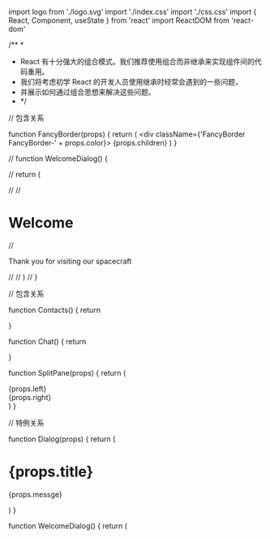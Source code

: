 import logo from './logo.svg'
import './index.css'
import './css.css'
import { React, Component, useState } from 'react'
import ReactDOM from 'react-dom'

/**
 *
 * React 有十分强大的组合模式。我们推荐使用组合而非继承来实现组件间的代码重用。
 * 我们将考虑初学 React 的开发人员使用继承时经常会遇到的一些问题，
 * 并展示如何通过组合思想来解决这些问题。
 * */

// 包含关系

function FancyBorder(props) {
  return (
    <div className={'FancyBorder FancyBorder-' + props.color}>
      {props.children}
    </div>
  )
}

// function WelcomeDialog() {

//     return (

//         <FancyBorder color = "blue" >
//                 <h1 className = "Dialog-title" > Welcome</h1>
//                 <p className="Dialog-messge"> Thank you for visiting our spacecraft</p>
//        </FancyBorder>
//     )
// }

// 包含关系

function Contacts() {
  return <div className="Contacts"></div>
}

function Chat() {
  return <div className="Chat"></div>
}

function SplitPane(props) {
  return (
    <div className="SplitPane">
      <div className="SplitPane-left">{props.left}</div>
      <div className="SplitPane-right">{props.right}</div>
    </div>
  )
}

// 特例关系

function Dialog(props) {
  return (
    <FancyBorder color="blue">
      <h1 className="Dialog-title">{props.title}</h1>
      <p className="Dialog-messge">{props.messge}</p>
    </FancyBorder>
  )
}

function WelcomeDialog() {
  return (
    <Dialog
      title="Welcome4564564564"
      messge="Thank you for visiting our spacecraft play for swift"
    />
  )
}

// 组合也同样适用于以 class 形式定义的组件。

function Dialog(props) {
  return (
    <FancyBorder>
      <h1 className="Dialog-title">{props.title}</h1>
      <p className="Dialog-messge">{}</p>
    </FancyBorder>
  )
}

class SignUpDialog extends Component {}

function App() {
  return (
    <>
      <WelcomeDialog /> <SplitPane left={<Contacts />} right={<Chat />} />
    </>
  )
}
export default App

